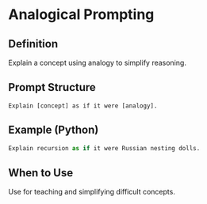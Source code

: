 # Analogical Prompting

## Definition
Explain a concept using analogy to simplify reasoning.

## Prompt Structure
```
Explain [concept] as if it were [analogy].
```

## Example (Python)
```python
Explain recursion as if it were Russian nesting dolls.
```

## When to Use
Use for teaching and simplifying difficult concepts.
